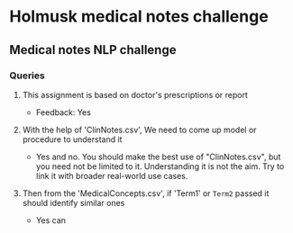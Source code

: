 # Holmusk medical notes challenge

## Medical notes NLP challenge

### Queries

1. This assignment is based on doctor's prescriptions or report
    
    * Feedback: Yes 
1. With the help of 'ClinNotes.csv', We need to come up model or procedure to understand it

    * Yes and no. You should make the best use of "ClinNotes.csv", but you need not be limited to it. Understanding it is not the aim. Try to link it with broader real-world use cases.

1. Then from the 'MedicalConcepts.csv', if 'Term1' or `Term2` passed it should identify similar ones

    * Yes can 
